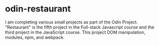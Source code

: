 # odin-restaurant

I am completing various small projects as part of the Odin Project. "Restaurant" is the fifth project in the Full-stack Javascript course and the third project in the JavaScript course. This project DOM manipulation, modules, npm, and webpack.